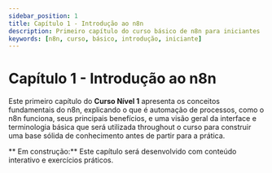 ```yaml
---
sidebar_position: 1
title: Capítulo 1 - Introdução ao n8n
description: Primeiro capítulo do curso básico de n8n para iniciantes
keywords: [n8n, curso, básico, introdução, iniciante]
---
```


#  Capítulo 1 - Introdução ao n8n

Este primeiro capítulo do **Curso Nível 1** apresenta os conceitos fundamentais do n8n, explicando o que é automação de processos, como o n8n funciona, seus principais benefícios, e uma visão geral da interface e terminologia básica que será utilizada throughout o curso para construir uma base sólida de conhecimento antes de partir para a prática.

** Em construção:** Este capítulo será desenvolvido com conteúdo interativo e exercícios práticos.
